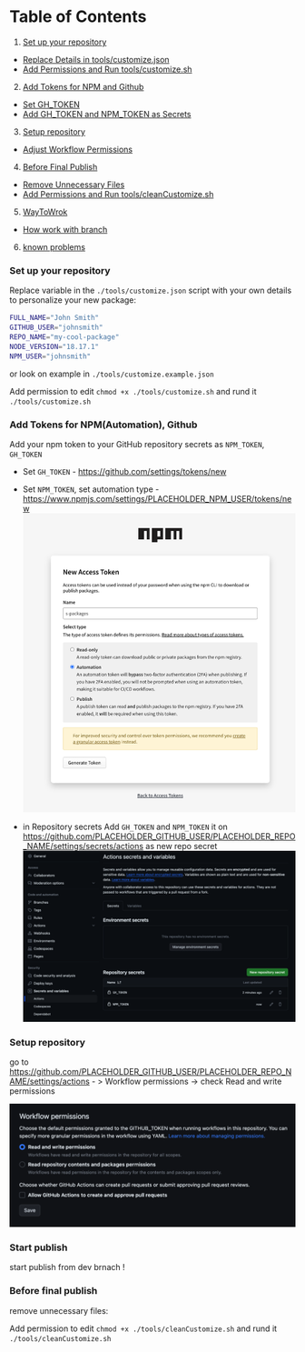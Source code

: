 # Table of Contents

1. [Set up your repository](#set-up-your-repository)
  - [Replace Details in tools/customize.json](#replace-details-in-customizesh)
  - [Add Permissions and Run tools/customize.sh](#add-permissions-and-run-customizesh)

2. [Add Tokens for NPM and Github](#add-tokens-for-npm-and-github)
  - [Set GH_TOKEN](#set-gh_token)
  - [Add GH_TOKEN and NPM_TOKEN as Secrets](#add-gh_token-and-npm_token-as-secrets)

3. [Setup repository](#setup-repository)
  - [Adjust Workflow Permissions](#adjust-workflow-permissions)

4. [Before Final Publish](#before-final-publish)
  - [Remove Unnecessary Files](#remove-unnecessary-files)
  - [Add Permissions and Run tools/cleanCustomize.sh](#add-permissions-and-run-cleancustomizesh)

5. [WayToWrok](WayToWrok.md)
  - [How work with branch](#How-work-with-branch)

6. [known problems](knownProblem.md)



### Set up your repository

Replace variable in the `./tools/customize.json` script with your own details to personalize your new package:

```bash
FULL_NAME="John Smith"
GITHUB_USER="johnsmith"
REPO_NAME="my-cool-package"
NODE_VERSION="18.17.1"
NPM_USER="johnsmith"
```

or look on example in `./tools/customize.example.json`

Add permission to edit `chmod +x ./tools/customize.sh` and rund it `./tools/customize.sh`

### Add Tokens for NPM(**Automation**), Github

Add your npm token to your GitHub repository secrets as `NPM_TOKEN`, `GH_TOKEN` 

- Set `GH_TOKEN` - https://github.com/settings/tokens/new
- Set `NPM_TOKEN`, set automation type - https://www.npmjs.com/settings/PLACEHOLDER_NPM_USER/tokens/new
  ![npm.png](npm.png)
  

- in Repository secrets Add `GH_TOKEN` and `NPM_TOKEN` it on https://github.com/PLACEHOLDER_GITHUB_USER/PLACEHOLDER_REPO_NAME/settings/secrets/actions as new repo secret
  ![actions-secrets.png](actions-secrets.png)

### Setup repository

go to
https://github.com/PLACEHOLDER_GITHUB_USER/PLACEHOLDER_REPO_NAME/settings/actions - > Workflow permissions -> check
Read and write permissions

![gh.png](gh.png)

### Start publish

start publish from dev brnach !

### Before final publish

remove unnecessary files:


Add permission to edit `chmod +x ./tools/cleanCustomize.sh` and rund it `./tools/cleanCustomize.sh`
